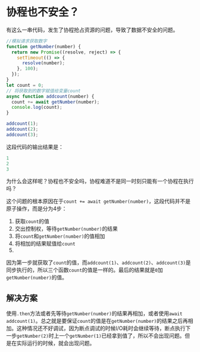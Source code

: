 # 协程也不安全？

有这么一串代码，发生了协程抢占资源的问题，导致了数据不安全的问题。

```javascript
//模拟请求获取数字
function getNumber(number) {
  return new Promise((resolve, reject) => {
    setTimeout(() => {
      resolve(number);
    }, 100);
  });
}
let count = 0;
// 将获取到的数字赋值给变量count
async function addcount(number) {
  count += await getNumber(number);
  console.log(count);
}

addcount(1);
addcount(2);
addcount(3);
```

这段代码的输出结果是：

```javascript
1
2
3
```

为什么会这样呢？协程也不安全吗，协程难道不是同一时刻只能有一个协程在执行吗？

这个问题的根本原因在于`count += await getNumber(number)`，这段代码并不是原子操作，而是分为4步：

1. 获取`count`的值
2. 交出控制权，等待`getNumber(number)`的结果
3. 将`count`和`getNumber(number)`的值相加
4. 将相加的结果赋值给`count`
5. 
因为第一步就获取了`count`的值，而`addcount(1)`、`addcount(2)`、`addcount(3)`是同步执行的，所以三个函数`count`的值是一样的。最后的结果就是`0`加`getNumber(number)`的值。

## 解决方案

使用`.then`方法或者先等待`getNumber(number)`的结果再相加，或者使用`await addcount(1)`。总之就是要保证`count`的值是在`getNumber(number)`的结果之后再相加。这种情况还不好调试，因为断点调试的时候I/O耗时会继续等待，断点执行下一步`getNumber(2)`时上一个`getNumber(1)`已经拿到值了，所以不会出现问题。但是在实际运行的时候，就会出现问题。
